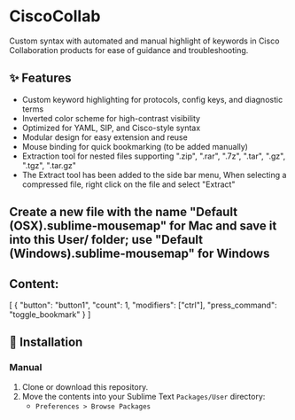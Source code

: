 # CiscoCollab
Custom syntax with automated and manual highlight of keywords in Cisco Collaboration products for ease of guidance and troubleshooting.


## ✨ Features

- Custom keyword highlighting for protocols, config keys, and diagnostic terms
- Inverted color scheme for high-contrast visibility
- Optimized for YAML, SIP, and Cisco-style syntax
- Modular design for easy extension and reuse
- Mouse binding for quick bookmarking (to be added manually)
- Extraction tool for nested files supporting ".zip", ".rar", ".7z", ".tar", ".gz", ".tgz", ".tar.gz"
- The Extract tool has been added to the side bar menu, When selecting a compressed file, right click on the file and select "Extract"

## Create a new file with the name "Default (OSX).sublime-mousemap" for Mac and save it into this User/ folder; use "Default (Windows).sublime-mousemap" for Windows
## Content:

[
  {
    "button": "button1",
    "count": 1,
    "modifiers": ["ctrl"],
    "press_command": "toggle_bookmark"
  }
]

## 🔧 Installation

### Manual
1. Clone or download this repository.
2. Move the contents into your Sublime Text `Packages/User` directory:
   - `Preferences > Browse Packages`
